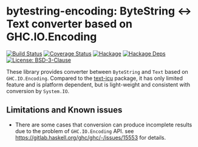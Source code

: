 # bytestring-encoding: ByteString ↔ Text converter based on GHC.IO.Encoding

[![Build Status](https://github.com/msakai/bytestring-encoding/workflows/build/badge.svg)](https://github.com/msakai/bytestring-encoding/actions)
[![Coverage Status](https://coveralls.io/repos/github/msakai/bytestring-encoding/badge.svg?branch=master)](https://coveralls.io/github/msakai/bytestring-encoding?branch=master)
[![Hackage](https://img.shields.io/hackage/v/bytestring-encoding.svg)](https://hackage.haskell.org/package/bytestring-encoding)
[![Hackage Deps](https://img.shields.io/hackage-deps/v/bytestring-encoding.svg)](https://packdeps.haskellers.com/feed?needle=bytestring-encoding)
[![License: BSD-3-Clause](https://img.shields.io/badge/License-BSD%203--Clause-blue.svg)](https://opensource.org/licenses/BSD-3-Clause)

These library provides converter between `ByteString` and `Text` based
on `GHC.IO.Encoding`.
Compared to the [text-icu](http://hackage.haskell.org/package/text-icu)
package, it has only limited feature and is platform dependent, but is
light-weight and consistent with conversion by `System.IO`.

## Limitations and Known issues

* There are some cases that conversion can produce incomplete results due to the problem of `GHC.IO.Encoding` API.
  see https://gitlab.haskell.org/ghc/ghc/-/issues/15553 for details.
  
